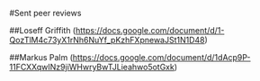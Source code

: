 #Sent peer reviews

##Loseff Griffith
(https://docs.google.com/document/d/1-QozTlM4c73yX1rNh6NuYf_pKzhFXpnewaJSt1N1D48)

##Markus Palm
(https://docs.google.com/document/d/1dAcp9P-11FCXXqwINz9jiWHwryBwTJLieahwo5otGxk)
